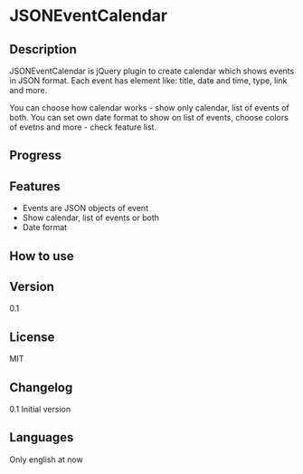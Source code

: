 JSONEventCalendar
=================

Description
-----------

JSONEventCalendar is jQuery plugin to create calendar which shows events in JSON format.
Each event has element like: title, date and time, type, link and more.

You can choose how calendar works - show only calendar, list of events of both.
You can set own date format to show on list of events, choose colors of evetns and more - check feature list.

Progress
-----------





Features
-----------

 - Events are JSON objects of event
 - Show calendar, list of events or both
 - Date format


How to use
-----------


Version
-----------
0.1
 
License
-----------
MIT

Changelog
-----------
0.1 Initial version

Languages
-----------
Only english at now
